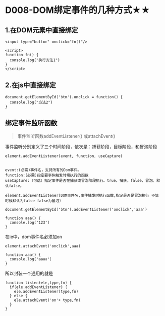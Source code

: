 # D008-DOM绑定事件的几种方式★★


## 1.在DOM元素中直接绑定

```
<input type="button" onclick="fn()"/>

<script>
function fn() {
  console.log("执行方法1")
}
</script>
```

## 2.在js中直接绑定

```
document.getElementById('btn').onclick = function() {
  console.log("方法2")
}
```


## 绑定事件监听函数
> 事件监听函数addEventListener() 或attachEvent()

事件监听分别定义了三个时间阶段，依次是：捕获阶段，目标阶段，和冒泡阶段

```
element.addEventListener(event, function, useCapture)


event:(必需)事件名，支持所有的Dom事件。
function:(必需)指定要事件触发时候执行的函数
useCapture:（可选）指定事件是否在捕获或冒泡阶段执行。true，捕获。false，冒泡。默认false。

element.addEventListener(DOM事件名,事件触发时执行函数,指定是否是冒泡执行 不填时候默认为false false为冒泡)
```



```
document.getElementById('btn').addEventListener('onclick','aaa')

function aaa() {
  console.log('123')
}
```


在ie中，dom事件名必须加on
```
element.attachEvent('onclick',aaa)

function aaa() {
  console.log('aaaa')
}
```

所以封装一个通用的就是

```
function listen(ele,type,fn) {
  if(ele.addEventListener) {
    ele.addEventListener(type,fn)
  } else {
    ele.attachEvent('on'+ type,fn)
  }
}
```
